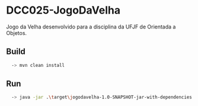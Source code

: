 # DCC025-JogoDaVelha
Jogo da Velha desenvolvido para a disciplina da UFJF de Orientada a Objetos.

## Build
```bash
  -> mvn clean install
```

## Run
```bash
  -> java -jar .\target\jogodavelha-1.0-SNAPSHOT-jar-with-dependencies
```
